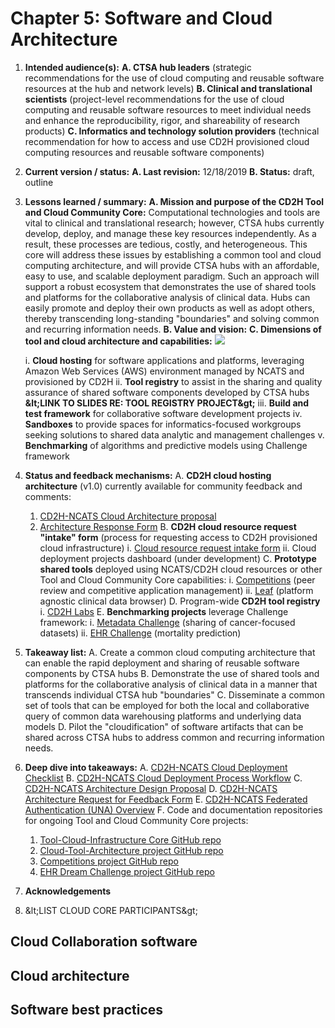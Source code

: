 # Chapter 5: Software and Cloud Architecture


1. **Intended audience(s):**
  **A. CTSA hub leaders** (strategic recommendations for the use of cloud computing and reusable software resources at the hub and network levels)
  **B. Clinical and translational scientists** (project-level recommendations for the use of cloud computing and reusable software resources to meet individual needs and enhance the reproducibility, rigor, and shareability of research products)
  **C. Informatics and technology solution providers** (technical recommendation for how to access and use CD2H provisioned cloud computing resources and reusable software components)
2. **Current version / status:**
  **A. Last revision:** 12/18/2019
  **B. Status:** draft, outline
3.  **Lessons learned / summary:**
  **A. Mission and purpose of the CD2H Tool and Cloud Community Core:** Computational technologies and tools are vital to clinical and translational research; however, CTSA hubs currently develop, deploy, and manage these key resources independently. As a result, these processes are tedious, costly, and heterogeneous. This core will address these issues by establishing a common tool and cloud computing architecture, and will provide CTSA hubs with an affordable, easy to use, and scalable deployment paradigm. Such an approach will support a robust ecosystem that demonstrates the use of shared tools and platforms for the collaborative analysis of clinical data. Hubs can easily promote and deploy their own products as well as adopt others, thereby transcending long-standing &quot;boundaries&quot; and solving common and recurring information needs.
  **B. Value and vision:**
  **C. Dimensions of tool and cloud architecture and capabilities:**
  ![](https://github.com/data2health/reusable-data-best-practices/CloudDiagram.PNG)





    i. **Cloud hosting** for software applications and platforms, leveraging Amazon Web Services (AWS) environment managed by NCATS and provisioned by CD2H
    ii. **Tool registry** to assist in the sharing and quality assurance of shared software components developed by CTSA hubs     **\&lt;LINK TO SLIDES RE: TOOL REGISTRY PROJECT\&gt;**
    iii. **Build and test framework** for collaborative software development projects
    iv. **Sandboxes** to provide spaces for informatics-focused workgroups seeking solutions to shared data analytic and management challenges
    v. **Benchmarking** of algorithms and predictive models using Challenge framework
4.  **Status and feedback mechanisms:**
  A. **CD2H cloud hosting architecture** (v1.0) currently available for community feedback and comments:
    1. [CD2H-NCATS Cloud Architecture proposal](https://docs.google.com/presentation/d/1O8C0Kj5AtX-69C0eY79zaftAQFPYAWAELAZ2Y7-vnnA/edit#slide=id.g5e2ce0d5ce_5_0)
    2. [Architecture Response Form](https://docs.google.com/forms/d/e/1FAIpQLScVXPr_wPDVDdbxn4NXCOPVVXnN2rzfMjtrPle6DZjr2jPlIw/viewform?vc=0&amp;c=0&amp;w=1&amp;usp=mail_form_link)
  B. **CD2H cloud resource request &quot;intake&quot; form** (process for requesting access to CD2H provisioned cloud infrastructure)
    i.  [Cloud resource request intake form](https://forms.gle/YdZHUSR9NT2ktt1EA)
    ii. Cloud deployment projects dashboard (under development)
  C. **Prototype shared tools** deployed using NCATS/CD2H cloud resources or other Tool and Cloud Community Core capabilities:
    i. [Competitions](http://competitions.cd2h.org/) (peer review and competitive application management)
    ii. [Leaf](http://rit.uw.edu/leaf) (platform agnostic clinical data browser)
  D. Program-wide **CD2H tool registry**
    i.  [CD2H Labs](http://labs.cd2h.org/labs/)
  E. **Benchmarking projects** leverage Challenge framework:
    i. [Metadata Challenge](http://synapse.org/metadatachallenge) (sharing of cancer-focused datasets)
    ii. [EHR Challenge](http://synapse.org/ehr_dream_challenge_mortality) (mortality prediction)
5. **Takeaway list:**
  A. Create a common cloud computing architecture that can enable the rapid deployment and sharing of reusable software components by CTSA hubs
  B. Demonstrate the use of shared tools and platforms for the collaborative analysis of clinical data in a manner that transcends individual CTSA hub &quot;boundaries&quot;
  C. Disseminate a common set of tools that can be employed for both the local and collaborative query of common data warehousing platforms and underlying data models
  D. Pilot the &quot;cloudification&quot; of software artifacts that can be shared across CTSA hubs to address common and recurring information needs.
6.  **Deep dive into takeaways:**
  A. [CD2H-NCATS Cloud Deployment Checklist](https://docs.google.com/presentation/d/1rVAgHFmiKszxF-_VJLvY9JK91Lg3IjwAV8kM78qzuX4/edit?usp=sharing)
  B. [CD2H-NCATS Cloud Deployment Process Workflow](https://docs.google.com/presentation/d/1GYGgSbglIuHxAd0qkYRXbcWL4g1jmB-N-gMlQoYQMIc/edit?usp=sharing)
  C. [CD2H-NCATS Architecture Design Proposal](http://bit.ly/cd2h-cloud-rfc)
  D. [CD2H-NCATS Architecture Request for Feedback Form](https://docs.google.com/forms/d/e/1FAIpQLScVXPr_wPDVDdbxn4NXCOPVVXnN2rzfMjtrPle6DZjr2jPlIw/viewform?vc=0&amp;c=0&amp;w=1&amp;usp=mail_form_link)
  E. [CD2H-NCATS Federated Authentication (UNA) Overview](https://drive.google.com/open?id=1DclEZEwvEasCX0QfBeJZOTlRB0VYCoOQ)
  F. Code and documentation repositories for ongoing Tool and Cloud Community Core projects:
    1. [Tool-Cloud-Infrastructure Core GitHub repo](https://github.com/data2health/tools-cloud-infrastructure)
    2. [Cloud-Tool-Architecture project GitHub repo](https://github.com/data2health/Cloud-Tool-Architecture)
    3. [Competitions project GitHub repo](https://github.com/data2health/competitions-project)
    4. [EHR Dream Challenge project GitHub repo](https://github.com/data2health/DREAM-Challenge)
7.  **Acknowledgements**
  1. \&lt;LIST CLOUD CORE PARTICIPANTS\&gt;
## Cloud Collaboration software
## Cloud architecture
## Software best practices
